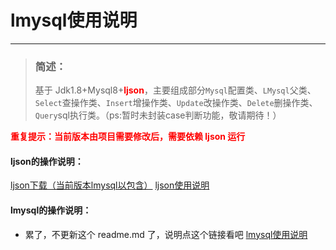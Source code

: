 # lmysql使用说明

---

> ### 简述：
> 基于 Jdk1.8+Mysql8+<font color="red" >**ljson**</font>，主要组成部分`Mysql`配置类、`LMysql`父类、`Select`查操作类、`Insert`增操作类、`Update`改操作类、`Delete`删操作类、`Query`sql执行类。（ps:暂时未封装case判断功能，敬请期待！）

<font color="red" >**重复提示：当前版本由项目需要修改后，需要依赖 ljson 运行**</font>
#### ljson的操作说明：
[ljson下载（当前版本lmysql以包含）][1]
[ljson使用说明][2]

#### lmysql的操作说明：
* 累了，不更新这个 readme.md 了，说明点这个链接看吧
[lmysql使用说明][3]




  [1]: https://github.com/theFiles/LJson
  [2]: https://www.zybuluo.com/File/note/1511726
  [3]: https://www.zybuluo.com/File/note/1519784
